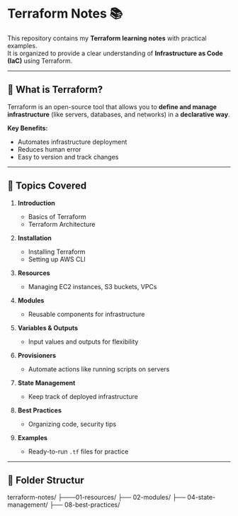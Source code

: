 # Terraform Notes 📚

This repository contains my **Terraform learning notes** with practical examples.  
It is organized to provide a clear understanding of **Infrastructure as Code (IaC)** using Terraform.

---

## 🌟 What is Terraform?

Terraform is an open-source tool that allows you to **define and manage infrastructure** (like servers, databases, and networks) in a **declarative way**.  

**Key Benefits:**
- Automates infrastructure deployment
- Reduces human error
- Easy to version and track changes

---

## 📝 Topics Covered

1. **Introduction**
   - Basics of Terraform
   - Terraform Architecture

2. **Installation**
   - Installing Terraform
   - Setting up AWS CLI

3. **Resources**
   - Managing EC2 instances, S3 buckets, VPCs

4. **Modules**
   - Reusable components for infrastructure

5. **Variables & Outputs**
   - Input values and outputs for flexibility

6. **Provisioners**
   - Automate actions like running scripts on servers

7. **State Management**
   - Keep track of deployed infrastructure

8. **Best Practices**
   - Organizing code, security tips

9. **Examples**
   - Ready-to-run `.tf` files for practice

---

## 📂 Folder Structur
terraform-notes/
├───01-resources/
├── 02-modules/
├── 04-state-management/
├── 08-best-practices/

